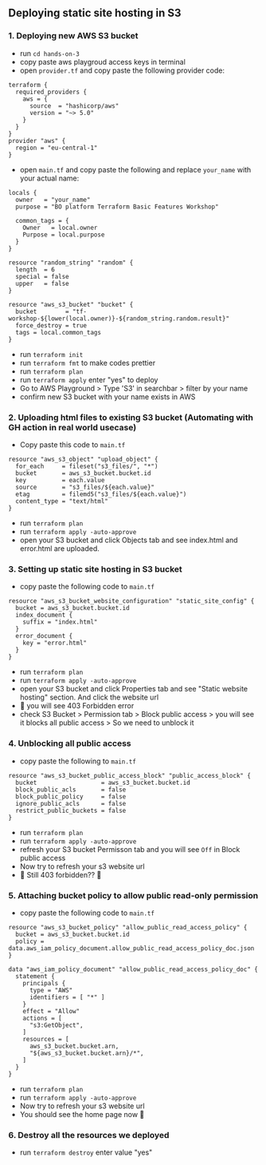 ## Deploying static site hosting in S3

### 1. Deploying new AWS S3 bucket
- run `cd hands-on-3`
- copy paste aws playgroud access keys in terminal
- open `provider.tf` and copy paste the following provider code:
```
terraform {
  required_providers {
    aws = {
      source  = "hashicorp/aws"
      version = "~> 5.0"
    }
  }
}
provider "aws" {
  region = "eu-central-1"
}
```

- open `main.tf` and copy paste the following and replace `your_name` with your actual name:
```
locals {
  owner   = "your_name"
  purpose = "BO platform Terraform Basic Features Workshop"

  common_tags = {
    Owner   = local.owner
    Purpose = local.purpose
  }
}

resource "random_string" "random" {
  length  = 6
  special = false
  upper   = false
}

resource "aws_s3_bucket" "bucket" {
  bucket        = "tf-workshop-${lower(local.owner)}-${random_string.random.result}"
  force_destroy = true
  tags = local.common_tags
}
```

- run `terraform init`
- run `terraform fmt` to make codes prettier
- run `terraform plan`
- run `terraform apply` enter "yes" to deploy
- Go to AWS Playground > Type 'S3' in searchbar > filter by your name
- confirm new S3 bucket with your name exists in AWS

### 2. Uploading html files to existing S3 bucket (Automating with GH action in real world usecase)
- Copy paste this code to `main.tf`
```
resource "aws_s3_object" "upload_object" {
  for_each     = fileset("s3_files/", "*")
  bucket       = aws_s3_bucket.bucket.id
  key          = each.value
  source       = "s3_files/${each.value}"
  etag         = filemd5("s3_files/${each.value}")
  content_type = "text/html"
}
```

- run `terraform plan`
- run `terraform apply -auto-approve`
- open your S3 bucket and click Objects tab and see index.html and error.html are uploaded.

### 3. Setting up static site hosting in S3 bucket
- copy paste the following code to `main.tf`
```
resource "aws_s3_bucket_website_configuration" "static_site_config" {
  bucket = aws_s3_bucket.bucket.id
  index_document {
    suffix = "index.html"
  }
  error_document {
    key = "error.html"
  }
}
```

- run `terraform plan`
- run `terraform apply -auto-approve`
- open your S3 bucket and click Properties tab and see "Static website hosting" section. And click the website url
- 🚨 you will see 403 Forbidden error
- check S3 Bucket > Permission tab > Block public access > you will see it blocks all public access > So we need to unblock it


### 4. Unblocking all public access
- copy paste the following to `main.tf`
```
resource "aws_s3_bucket_public_access_block" "public_access_block" {
  bucket                  = aws_s3_bucket.bucket.id
  block_public_acls       = false
  block_public_policy     = false
  ignore_public_acls      = false
  restrict_public_buckets = false
}
```
- run `terraform plan`
- run `terraform apply -auto-approve`
- refresh your S3 bucket Permisson tab and you will see `Off` in Block public access
- Now try to refresh your s3 website url
- 🚨 Still 403 forbidden?? 🚨


### 5. Attaching bucket policy to allow public read-only permission
- copy paste the following code to `main.tf`
```
resource "aws_s3_bucket_policy" "allow_public_read_access_policy" {
  bucket = aws_s3_bucket.bucket.id
  policy = data.aws_iam_policy_document.allow_public_read_access_policy_doc.json
}

data "aws_iam_policy_document" "allow_public_read_access_policy_doc" {
  statement {
    principals {
      type = "AWS"
      identifiers = [ "*" ]
    }
    effect = "Allow"
    actions = [
      "s3:GetObject",
    ]
    resources = [
      aws_s3_bucket.bucket.arn,
      "${aws_s3_bucket.bucket.arn}/*",
    ]
  }
}
```

- run `terraform plan`
- run `terraform apply -auto-approve`
- Now try to refresh your s3 website url
- You should see the home page now 🎉


### 6. Destroy all the resources we deployed
- run `terraform destroy` enter value "yes"
